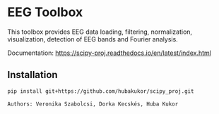 # EEG Toolbox

This toolbox provides EEG data loading, filtering, normalization, visualization, detection of EEG bands and Fourier analysis.

Documentation: https://scipy-proj.readthedocs.io/en/latest/index.html

## Installation

```bash
pip install git+https://github.com/hubakukor/scipy_proj.git

Authors: Veronika Szabolcsi, Dorka Kecskés, Huba Kukor
